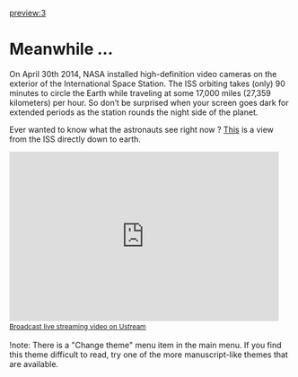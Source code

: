 
[preview:3](aboutmdwiki.md)

Meanwhile ...
=====

On April 30th 2014, NASA installed high-definition video cameras on the exterior of the International Space Station. The ISS orbiting takes (only) 90 minutes to circle the Earth while traveling at some 17,000 miles (27,359 kilometers) per hour. So don’t be surprised when your screen goes dark for extended periods as the station rounds the night side of the planet.

Ever wanted to know what the astronauts see right now  ? [This](http://iss.astroviewer.net/) is a view from the ISS directly down to earth. 

<iframe width="480" height="302" src="http://www.ustream.tv/embed/17074538?v=3&amp;wmode=direct" scrolling="no" frameborder="0" style="border: 0px none transparent;">    </iframe>
<br /><a href="http://www.ustream.tv" style="font-size: 12px; line-height: 20px; font-weight: normal; text-align: left;" target="_blank">Broadcast live streaming video on Ustream</a>


!note: There is a "Change theme" menu item in the main menu. If you find this theme difficult to read, try one of the more manuscript-like themes that are available.
